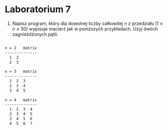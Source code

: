 # Laboratorium 7

1. Napisz program, który dla dowolnej liczby całkowitej n z przedziału (1 ≤ n ≤ 30) wypisuje macierz jak w poniższych przykładach. Użyj dwóch zagnieżdżonych pętli.

```bash

n = 2	matrix
--------------
  1  2
  2  3
		
n = 3	matrix
--------------
  1  2  3	
  2  3  4
  3  4  5
		
n = 4	matrix
--------------
  1  2  3  4	
  2  3  4  5
  3  4  5  6
  4  5  6  7
        
```